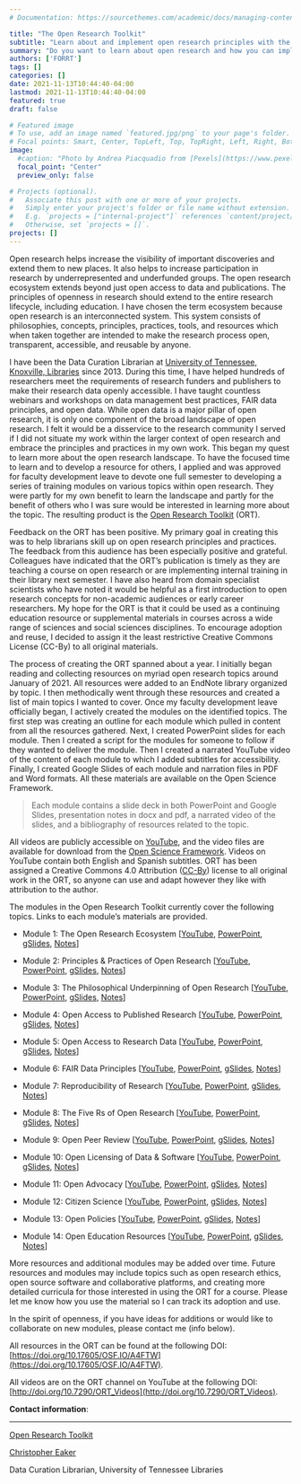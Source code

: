 ```yaml
---
# Documentation: https://sourcethemes.com/academic/docs/managing-content/

title: "The Open Research Toolkit"
subtitle: "Learn about and implement open research principles with the Open Research Toolkit."
summary: "Do you want to learn about open research and how you can implement open research principles in your work? The Open Research Toolkit is a series of educational modules designed to give you a basic understanding of the open research ecosystem."
authors: ['FORRT']
tags: []
categories: []
date: 2021-11-13T10:44:40-04:00
lastmod: 2021-11-13T10:44:40-04:00
featured: true
draft: false

# Featured image
# To use, add an image named `featured.jpg/png` to your page's folder.
# Focal points: Smart, Center, TopLeft, Top, TopRight, Left, Right, BottomLeft, Bottom, BottomRight.
image:
  #caption: "Photo by Andrea Piacquadio from [Pexels](https://www.pexels.com/photo/happy-ethnic-woman-sitting-at-table-with-laptop-3769021/)"
  focal_point: "Center"
  preview_only: false

# Projects (optional).
#   Associate this post with one or more of your projects.
#   Simply enter your project's folder or file name without extension.
#   E.g. `projects = ["internal-project"]` references `content/project/deep-learning/index.md`.
#   Otherwise, set `projects = []`.
projects: []
---
```



Open research helps increase the visibility of important discoveries and extend them to new places. It also helps to increase participation in research by underrepresented and underfunded groups. The open research ecosystem extends beyond just open access to data and publications. The principles of openness in research should extend to the entire research lifecycle, including education. I have chosen the term ecosystem because open research is an interconnected system. This system consists of philosophies, concepts, principles, practices, tools, and resources which when taken together are intended to make the research process open, transparent, accessible, and reusable by anyone. 

I have been the Data Curation Librarian at [University of Tennessee, Knoxville, Libraries](https://www.lib.utk.edu/) since 2013. During this time, I have helped hundreds of researchers meet the requirements of research funders and publishers to make their research data openly accessible. I have taught countless webinars and workshops on data management best practices, FAIR data principles, and open data. While open data is a major pillar of open research, it is only one component of the broad landscape of open research. I felt it would be a disservice to the research community I served if I did not situate my work within the larger context of open research and embrace the principles and practices in my own work. This began my quest to learn more about the open research landscape. To have the focused time to learn and to develop a resource for others, I applied and was approved for faculty development leave to devote one full semester to developing a series of training modules on various topics within open research. They were partly for my own benefit to learn the landscape and partly for the benefit of others who I was sure would be interested in learning more about the topic. The resulting product is the [Open Research Toolkit](https://doi.org/10.17605/OSF.IO/A4FTW) (ORT). 

Feedback on the ORT has been positive. My primary goal in creating this was to help librarians skill up on open research principles and practices. The feedback from this audience has been especially positive and grateful. Colleagues have indicated that the ORT’s publication is timely as they are teaching a course on open research or are implementing internal training in their library next semester. I have also heard from domain specialist scientists who have noted it would be helpful as a first introduction to open research concepts for non-academic audiences or early career researchers. My hope for the ORT is that it could be used as a continuing education resource or supplemental materials in courses across a wide range of sciences and social sciences disciplines. To encourage adoption and reuse, I decided to assign it the least restrictive Creative Commons License (CC-By) to all original materials.

The process of creating the ORT spanned about a year. I initially began reading and collecting resources on myriad open research topics around January of 2021. All resources were added to an EndNote library organized by topic. I then methodically went through these resources and created a list of main topics I wanted to cover. Once my faculty development leave officially began, I actively created the modules on the identified topics. The first step was creating an outline for each module which pulled in content from all the resources gathered. Next, I created PowerPoint slides for each module. Then I created a script for the modules for someone to follow if they wanted to deliver the module. Then I created a narrated YouTube video of the content of each module to which I added subtitles for accessibility. Finally, I created Google Slides of each module and narration files in PDF and Word formats. All these materials are available on the Open Science Framework. 

> Each module contains a slide deck in both PowerPoint and Google Slides, presentation notes in docx and pdf, a narrated video of the slides, and a bibliography of resources related to the topic. 

All videos are publicly accessible on [YouTube](http://doi.org/10.7290/ORT_Videos), and the video files are available for download from the [Open Science Framework](https://doi.org/10.17605/OSF.IO/A4FTW). Videos on YouTube contain both English and Spanish subtitles. ORT has been assigned a Creative Commons 4.0 Attribution ([CC-By](https://creativecommons.org/licenses/by/4.0/)) license to all original work in the ORT, so anyone can use and adapt however they like with attribution to the author.

The modules in the Open Research Toolkit currently cover the following topics. Links to each module’s materials are provided.

* Module 1: The Open Research Ecosystem [[YouTube](https://youtu.be/XnI3HmiJ_TU), [PowerPoint](https://osf.io/cmh2r/), [gSlides](https://osf.io/gqwta/), [Notes](https://osf.io/ahvxd/)] 

* Module 2: Principles & Practices of Open Research [[YouTube](https://youtu.be/6eV6YHgvpSk), [PowerPoint](https://osf.io/q439h/), [gSlides](https://osf.io/v9g7q/), [Notes](https://osf.io/qw5mk/)]

* Module 3: The Philosophical Underpinning of Open Research [[YouTube](https://youtu.be/i6_RRYBH7uc), [PowerPoint](https://osf.io/2mgkr/), [gSlides](https://osf.io/ak682/), [Notes](https://osf.io/hp7n5/)]

* Module 4: Open Access to Published Research [[YouTube](https://youtu.be/9UUGv93-hTA), [PowerPoint](https://osf.io/vhmnz/), [gSlides](https://osf.io/prenk/), [Notes](https://osf.io/pektx/)]

* Module 5: Open Access to Research Data [[YouTube](https://youtu.be/LW849Rqf8hg), [PowerPoint](https://osf.io/am49n/), [gSlides](https://osf.io/y754z/), [Notes](https://osf.io/v6jk2/)]

* Module 6: FAIR Data Principles [[YouTube](https://youtu.be/XPhIgL5phFo), [PowerPoint](https://osf.io/xchjp/), [gSlides](https://osf.io/szxav/), [Notes](https://osf.io/9un5c/)]

* Module 7: Reproducibility of Research [[YouTube](https://youtu.be/MyzQSe6KiLs), [PowerPoint](https://osf.io/9t8xm/), [gSlides](https://osf.io/xazqr/), [Notes](https://osf.io/x65dh/)]

* Module 8: The Five Rs of Open Research [[YouTube](https://youtu.be/AcKBNPPNgp0), [PowerPoint](https://osf.io/kywpx/), [gSlides](https://osf.io/tcky6/), [Notes](https://osf.io/84mex/)]

* Module 9: Open Peer Review [[YouTube](https://youtu.be/GHVoVHV1xyk), [PowerPoint](https://osf.io/q6bpz/), [gSlides](https://osf.io/68agv/), [Notes](https://osf.io/tnjk8/)]

* Module 10: Open Licensing of Data & Software [[YouTube](https://youtu.be/_gnIAejr_js), [PowerPoint](https://osf.io/52nyk/), [gSlides](https://osf.io/avpme/), [Notes](https://osf.io/ekygv/)]

* Module 11: Open Advocacy [[YouTube](https://youtu.be/pCxb2wgZZEI), [PowerPoint](https://osf.io/p798v/), [gSlides](https://osf.io/5d78q/), [Notes](https://osf.io/zac8p/)]

* Module 12: Citizen Science [[YouTube](https://youtu.be/kj053ov8Qfg), [PowerPoint](https://osf.io/s8z5c/), [gSlides](https://osf.io/z26e3/), [Notes](https://osf.io/kymwe/)]

* Module 13: Open Policies [[YouTube](https://youtu.be/pw6faLOdTdc), [PowerPoint](https://osf.io/zpje3/), [gSlides](https://osf.io/zqc3t/), [Notes](https://osf.io/27xuv/)]

* Module 14: Open Education Resources [[YouTube](https://youtu.be/_BlrPmtM938), [PowerPoint](https://osf.io/v83rg/), [gSlides](https://osf.io/qm82w/), [Notes](https://osf.io/5pv86/)]

More resources and additional modules may be added over time. Future resources and modules may include topics such as open research ethics, open source software and collaborative platforms, and creating more detailed curricula for those interested in using the ORT for a course. Please let me know how you use the material so I can track its adoption and use.

In the spirit of openness, if you have ideas for additions or would like to collaborate on new modules, please contact me (info below).

All resources in the ORT can be found at the following DOI: [https://doi.org/10.17605/OSF.IO/A4FTW](https://doi.org/10.17605/OSF.IO/A4FTW). 

All videos are on the ORT channel on YouTube at the following DOI: [http://doi.org/10.7290/ORT_Videos](http://doi.org/10.7290/ORT_Videos). 


**Contact information**:
________

[Open Research Toolkit](mailto:OpenResearch@utk.edu)

[Christopher Eaker](mailto:ceaker@utk.edu)

Data Curation Librarian, University of Tennessee Libraries